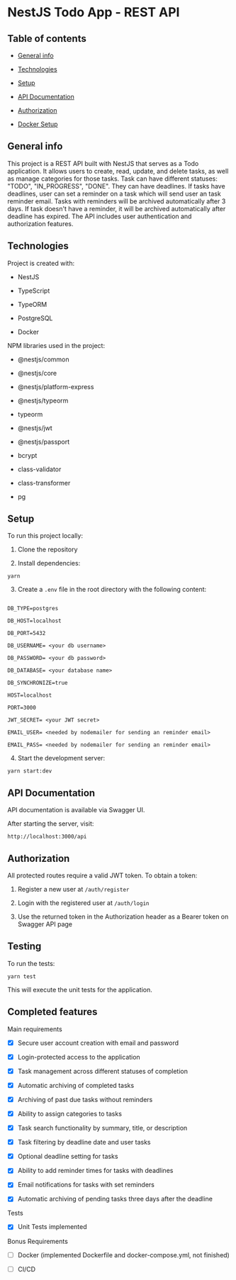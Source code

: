 # NestJS Todo App - REST API

## Table of contents

- [General info](#general-info)

- [Technologies](#technologies)

- [Setup](#setup)

- [API Documentation](#api-documentation)

- [Authorization](#authorization)

- [Docker Setup](#docker-setup)

## General info

This project is a REST API built with NestJS that serves as a Todo application. It allows users to create, read, update, and delete tasks, as well as manage categories for those tasks. Task can have different statuses: "TODO", "IN_PROGRESS", "DONE". They can have deadlines. If tasks have deadlines, user can set a reminder on a task which will send user an task reminder email. Tasks with reminders will be archived automatically after 3 days. If task doesn't have a reminder, it will be archived automatically after deadline has expired. The API includes user authentication and authorization features.

## Technologies

Project is created with:

- NestJS

- TypeScript

- TypeORM

- PostgreSQL

- Docker

NPM libraries used in the project:

- @nestjs/common

- @nestjs/core

- @nestjs/platform-express

- @nestjs/typeorm

- typeorm

- @nestjs/jwt

- @nestjs/passport

- bcrypt

- class-validator

- class-transformer

- pg

## Setup

To run this project locally:

1. Clone the repository

2. Install dependencies:

`yarn`

3. Create a `.env` file in the root directory with the following content:

```

DB_TYPE=postgres

DB_HOST=localhost

DB_PORT=5432

DB_USERNAME= <your db username>

DB_PASSWORD= <your db password>

DB_DATABASE= <your database name>

DB_SYNCHRONIZE=true

HOST=localhost

PORT=3000

JWT_SECRET= <your JWT secret>

EMAIL_USER= <needed by nodemailer for sending an reminder email>

EMAIL_PASS= <needed by nodemailer for sending an reminder email>

```

4. Start the development server:

`yarn start:dev`

## API Documentation

API documentation is available via Swagger UI.

After starting the server, visit:

`http://localhost:3000/api`

## Authorization

All protected routes require a valid JWT token. To obtain a token:

1. Register a new user at `/auth/register`

2. Login with the registered user at `/auth/login`

3. Use the returned token in the Authorization header as a Bearer token on Swagger API page

## Testing

To run the tests:

`yarn test`

This will execute the unit tests for the application.

## Completed features

Main requirements

- [x] Secure user account creation with email and password

- [x] Login-protected access to the application

- [x] Task management across different statuses of completion

- [x] Automatic archiving of completed tasks

- [x] Archiving of past due tasks without reminders

- [x] Ability to assign categories to tasks

- [x] Task search functionality by summary, title, or description

- [x] Task filtering by deadline date and user tasks

- [x] Optional deadline setting for tasks

- [x] Ability to add reminder times for tasks with deadlines

- [x] Email notifications for tasks with set reminders

- [x] Automatic archiving of pending tasks three days after the deadline

Tests

- [x] Unit Tests implemented

Bonus Requirements

- [ ] Docker (implemented Dockerfile and docker-compose.yml, not finished)

- [ ] CI/CD
